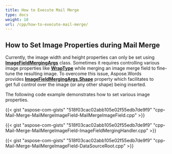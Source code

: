 ```yaml
---
title: How to Execute Mail Merge
type: docs
weight: 10
url: /cpp/how-to-execute-mail-merge/
---
```


## How to Set Image Properties during Mail Merge

Currently, the image width and height properties can only be set using [**ImageFieldMergingArgs**](https://apireference.aspose.com/cpp/words/class/aspose.words.mail_merging.image_field_merging_args/) class. Sometimes it requires controlling various image properties like [**WrapType**](https://apireference.aspose.com/cpp/words/namespace/aspose.words.drawing/#a211270c1edcc434e5a65e88553fa99ba) while merging an image merge field to fine-tune the resulting image. To overcome this issue, Aspose.Words provides [**ImageFieldMergingArgs.Shape**](https://apireference.aspose.com/cpp/words/class/aspose.words.mail_merging.image_field_merging_args/#a0e52ccdbde77472da894ac0a7dfcaad7) property which facilitates to get full control over the image (or any other shape) being inserted.

The following code example demonstrates how to set various image properties. 

{{< gist "aspose-com-gists" "518f03cac02abb105e02f55edb7de9f9" "cpp-Mail-Merge-MailMergeImageField-MailMergeImageField.cpp" >}}

{{< gist "aspose-com-gists" "518f03cac02abb105e02f55edb7de9f9" "cpp-Mail-Merge-MailMergeImageField-ImageFieldMergingHandler.cpp" >}}

{{< gist "aspose-com-gists" "518f03cac02abb105e02f55edb7de9f9" "cpp-Mail-Merge-MailMergeImageField-DataSourceRoot.cpp" >}}
